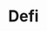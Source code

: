 ---
title: "Defi"
description: "Decentralized alternative to Kickstarter that leverages 0-risk yields for project funding."
category: "Industry"
weight: 3
image: "project/bennyfi.jpg"
alt: "Bennyfi Logo"
draft: false

---